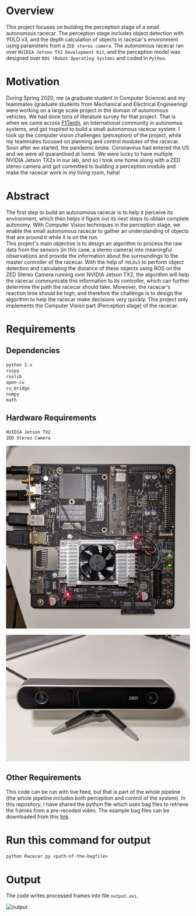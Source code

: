 # Overview
This project focuses on building the perception stage of a small autonomous racecar. The perception stage includes object detection with YOLO v3, and the depth calculation of objects in racecar's environment using parameters from a `ZED stereo camera`. The autonomous racecar ran over `NVIDIA Jetson TX2 Development Kit`, and the perception model was designed over `ROS (Robot Operating System)` and coded in `Python`.

# Motivation
During Spring 2020, me (a graduate student in Computer Science) and my teammates (graduate students from Mechanical and Electrical Engineering) were working on a large scale project in the domain of autonomous vehicles. We had done tons of literature survey for that project. That is when we came across [F1Tenth](https://f1tenth.org/), an international community in autonomus systems, and got inspired to build a small autonomous racecar system. I took up the computer vision challenges (perception) of the project, while my teammates focused on planning and control modules of the racecar.
Soon after we started, the pandemic broke. Coronavirus had entered the US and we were all quarantined at home. We were lucky to have multiple NVIDIA Jetson TX2s in our lab, and so I took one home along with a ZED stereo camera and got committed to building a perception module and make the racecar work in my living room, haha!

# Abstract
The first step to build an autonomous racecar is to help it perceive its environment, which then helps it figure out its next steps to obtain complete autonomy. With Computer Vision techniques in the perception stage, we enable the small autonomous racecar to gather an understanding of objects that are around it while it is on the run.  
This project's main objective is to design an algorithm to process the raw data from the sensors (in this case, a stereo camera) into meaningful observations and provide the information about the surroundings to the master controller of the racecar. With the help of `YOLOv3` to perform object detection and calculating the distance of these objects using ROS on the ZED Stereo Camera running over NVIDIA Jetson TX2, the algorithm will help the racecar communicate this information to its controller, which can further determine the path the racecar should take. 
Moreover, the racecar's reaction time should be high, and therefore the challenge is to design the algorithm to help the racecar make decisions very quickly. This project only implements the Computer Vision part (Perception stage) of the racecar.

# Requirements
## Dependencies
```
python 2.x
rospy
roslib
open-cv
cv_bridge
numpy
math
```

## Hardware Requirements
```
NVIDIA Jetson TX2
ZED Stereo Camera
```
![NVIDIA Jetson TX2](<images/IMG_20200429_091806.jpg>)

![ZED Stereo Camera](<images/IMG_20200429_092927.jpg>)

## Other Requirements
This code can be run with live feed, but that is part of the whole pipeline (the whole pipeline includes both perception and control of the system). In this repository, I have shared the python file which uses bag files to retrieve the frames from a pre-recoded video. The example bag files can be downloaded from this [link](https://iu.box.com/s/p5ambtjg02qxxj2q0e0kcuj7fcf67h7o).

# Run this command for output
```
python Racecar.py <path-of-the-bagfile>
```

# Output 
The code writes processed frames into file `output.avi`.

![output](demo/output_1.gif)
